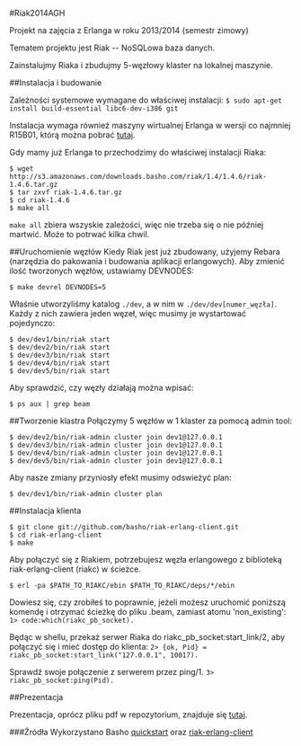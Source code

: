 #Riak2014AGH

Projekt na zajęcia z Erlanga w roku 2013/2014 (semestr zimowy)

Tematem projektu jest Riak -- NoSQLowa baza danych.

Zainstalujmy Riaka i zbudujmy 5-węzłowy klaster na lokalnej maszynie.


##Instalacja i budowanie

Zależności systemowe wymagane do właściwej instalacji:
`$ sudo apt-get install build-essential libc6-dev-i386 git`

Instalacja wymaga również maszyny wirtualnej Erlanga w wersji co najmniej R15B01, którą można pobrać [tutaj](http://www.erlang.org/download.html).

Gdy mamy już Erlanga to przechodzimy do właściwej instalacji Riaka:

```
$ wget http://s3.amazonaws.com/downloads.basho.com/riak/1.4/1.4.6/riak-1.4.6.tar.gz
$ tar zxvf riak-1.4.6.tar.gz
$ cd riak-1.4.6
$ make all
```

`make all` zbiera wszyskie zależości, więc nie trzeba się o nie później martwić. Może to potrwać kilka chwil.


##Uruchomienie węzłów
Kiedy Riak jest już zbudowany, użyjemy Rebara (narzędzia do pakowania i budowania aplikacji erlangowych). 
Aby zmienić ilość tworzonych węzłów, ustawiamy DEVNODES:

`$ make devrel DEVNODES=5`

Właśnie utworzyliśmy katalog `./dev`, a w nim w `./dev/dev[numer_węzła]`. Każdy z nich zawiera jeden węzeł, więc musimy je wystartować pojedynczo:
```
$ dev/dev1/bin/riak start
$ dev/dev2/bin/riak start
$ dev/dev3/bin/riak start
$ dev/dev4/bin/riak start
$ dev/dev5/bin/riak start
```

Aby sprawdzić, czy węzły działają można wpisać: 

`$ ps aux | grep beam`


##Tworzenie klastra
Połączymy 5 węzłów w 1 klaster za pomocą admin tool:
```
$ dev/dev2/bin/riak-admin cluster join dev1@127.0.0.1
$ dev/dev3/bin/riak-admin cluster join dev1@127.0.0.1
$ dev/dev4/bin/riak-admin cluster join dev1@127.0.0.1
$ dev/dev5/bin/riak-admin cluster join dev1@127.0.0.1
```

Aby nasze zmiany przyniosły efekt musimy odswieżyć plan:

`$ dev/dev1/bin/riak-admin cluster plan`


##Instalacja klienta
```
$ git clone git://github.com/basho/riak-erlang-client.git
$ cd riak-erlang-client
$ make
```

Aby połączyć się z Riakiem, potrzebujesz węzła erlangowego z biblioteką riak-erlang-client (riakc) w ścieżce.

`$ erl -pa $PATH_TO_RIAKC/ebin $PATH_TO_RIAKC/deps/*/ebin`

Dowiesz się, czy zrobiłeś to poprawnie, jeżeli możesz uruchomić poniższą komendę i otrzymać ścieżkę do pliku .beam, zamiast atomu 'non_existing':
`1> code:which(riakc_pb_socket).`

Będąc w shellu, przekaż serwer Riaka do riakc_pb_socket:start_link/2, aby połączyć się i mieć dostęp do klienta:
`2> {ok, Pid} = riakc_pb_socket:start_link("127.0.0.1", 10017).`

Sprawdź swoje połączenie z serwerem przez ping/1.
`3> riakc_pb_socket:ping(Pid).`


##Prezentacja

Prezentacja, oprócz pliku pdf w repozytorium, znajduje się [tutaj](http://prezi.com/ibh4sdzlmtms/?utm_campaign=share&utm_medium=copy).



###Źródła
Wykorzystano Basho [quickstart](http://docs.basho.com/riak/latest/quickstart/)
oraz
[riak-erlang-client](https://github.com/basho/riak-erlang-client/)
